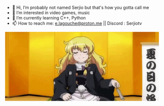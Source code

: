 - 👋 Hi, I’m probably not named Serjio but that's how you gotta call me
- 👀 I’m interested in video games, music
- 🌱 I’m currently learning C++, Python
- 📫 How to reach me: e.lagouche@proton.me || Discord : Serjiotv
  
![](tumblr_nbhyt1yLXg1t7brj3o1_540.gif)
<!---
S3rjio/S3rjio is a ✨ special ✨ repository because its `README.md` (this file) appears on your GitHub profile.
You can click the Preview link to take a look at your changes.
--->
